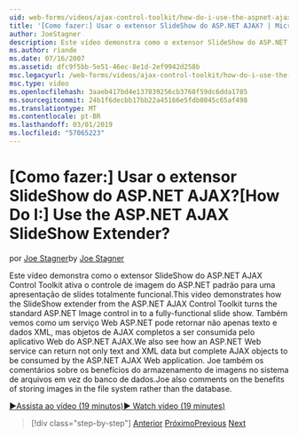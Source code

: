 ```yaml
---
uid: web-forms/videos/ajax-control-toolkit/how-do-i-use-the-aspnet-ajax-slideshow-extender
title: '[Como fazer:] Usar o extensor SlideShow do ASP.NET AJAX? | Microsoft Docs'
author: JoeStagner
description: Este vídeo demonstra como o extensor SlideShow do ASP.NET AJAX Control Toolkit ativa o controle de imagem do ASP.NET padrão para um sl totalmente funcional...
ms.author: riande
ms.date: 07/16/2007
ms.assetid: dfc9f5bb-5e51-46ec-8e1d-2ef9942d258b
msc.legacyurl: /web-forms/videos/ajax-control-toolkit/how-do-i-use-the-aspnet-ajax-slideshow-extender
msc.type: video
ms.openlocfilehash: 3aaeb417bd4e137839256cb3768f59dc6dda1785
ms.sourcegitcommit: 24b1f6decbb17bb22a45166e5fdb0845c65af498
ms.translationtype: MT
ms.contentlocale: pt-BR
ms.lasthandoff: 03/01/2019
ms.locfileid: "57065223"
---
```

<a name="how-do-i-use-the-aspnet-ajax-slideshow-extender"></a><span data-ttu-id="28a68-104">[Como fazer:] Usar o extensor SlideShow do ASP.NET AJAX?</span><span class="sxs-lookup"><span data-stu-id="28a68-104">[How Do I:] Use the ASP.NET AJAX SlideShow Extender?</span></span>
====================
<span data-ttu-id="28a68-105">por [Joe Stagner](https://github.com/JoeStagner)</span><span class="sxs-lookup"><span data-stu-id="28a68-105">by [Joe Stagner](https://github.com/JoeStagner)</span></span>

<span data-ttu-id="28a68-106">Este vídeo demonstra como o extensor SlideShow do ASP.NET AJAX Control Toolkit ativa o controle de imagem do ASP.NET padrão para uma apresentação de slides totalmente funcional.</span><span class="sxs-lookup"><span data-stu-id="28a68-106">This video demonstrates how the SlideShow extender from the ASP.NET AJAX Control Toolkit turns the standard ASP.NET Image control in to a fully-functional slide show.</span></span> <span data-ttu-id="28a68-107">Também vemos como um serviço Web ASP.NET pode retornar não apenas texto e dados XML, mas objetos de AJAX completos a ser consumida pelo aplicativo Web do ASP.NET AJAX.</span><span class="sxs-lookup"><span data-stu-id="28a68-107">We also see how an ASP.NET Web service can return not only text and XML data but complete AJAX objects to be consumed by the ASP.NET AJAX Web application.</span></span> <span data-ttu-id="28a68-108">Joe também os comentários sobre os benefícios do armazenamento de imagens no sistema de arquivos em vez do banco de dados.</span><span class="sxs-lookup"><span data-stu-id="28a68-108">Joe also comments on the benefits of storing images in the file system rather than the database.</span></span>

[<span data-ttu-id="28a68-109">&#9654;Assista ao vídeo (19 minutos)</span><span class="sxs-lookup"><span data-stu-id="28a68-109">&#9654; Watch video (19 minutes)</span></span>](https://channel9.msdn.com/Blogs/ASP-NET-Site-Videos/how-do-i-use-the-aspnet-ajax-slideshow-extender)

> [!div class="step-by-step"]
> <span data-ttu-id="28a68-110">[Anterior](how-do-i-use-the-aspnet-ajax-tabs-control.md)
> [Próximo](how-do-i-use-the-aspnet-ajax-updatepanelanimation-extender.md)</span><span class="sxs-lookup"><span data-stu-id="28a68-110">[Previous](how-do-i-use-the-aspnet-ajax-tabs-control.md)
[Next](how-do-i-use-the-aspnet-ajax-updatepanelanimation-extender.md)</span></span>
